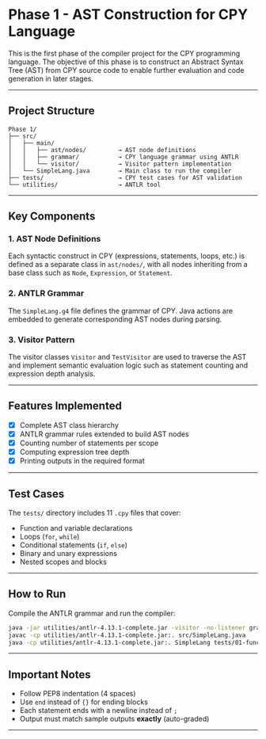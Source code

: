 # Phase 1 - AST Construction for CPY Language

This is the first phase of the compiler project for the CPY programming language. The objective of this phase is to construct an Abstract Syntax Tree (AST) from CPY source code to enable further evaluation and code generation in later stages.

---

## Project Structure

```
Phase 1/
├── src/
│   ├── main/
│   │   ├── ast/nodes/         → AST node definitions
│   │   ├── grammar/           → CPY language grammar using ANTLR
│   │   └── visitor/           → Visitor pattern implementation
│   └── SimpleLang.java        → Main class to run the compiler
├── tests/                     → CPY test cases for AST validation
└── utilities/                 → ANTLR tool
```

---

## Key Components

### 1. AST Node Definitions
Each syntactic construct in CPY (expressions, statements, loops, etc.) is defined as a separate class in `ast/nodes/`, with all nodes inheriting from a base class such as `Node`, `Expression`, or `Statement`.

### 2. ANTLR Grammar
The `SimpleLang.g4` file defines the grammar of CPY. Java actions are embedded to generate corresponding AST nodes during parsing.

### 3. Visitor Pattern
The visitor classes `Visitor` and `TestVisitor` are used to traverse the AST and implement semantic evaluation logic such as statement counting and expression depth analysis.

---

## Features Implemented

- [x] Complete AST class hierarchy
- [x] ANTLR grammar rules extended to build AST nodes
- [x] Counting number of statements per scope
- [x] Computing expression tree depth
- [x] Printing outputs in the required format

---

## Test Cases

The `tests/` directory includes 11 `.cpy` files that cover:

- Function and variable declarations
- Loops (`for`, `while`)
- Conditional statements (`if`, `else`)
- Binary and unary expressions
- Nested scopes and blocks

---

## How to Run

Compile the ANTLR grammar and run the compiler:

```bash
java -jar utilities/antlr-4.13.1-complete.jar -visitor -no-listener grammar/SimpleLang.g4
javac -cp utilities/antlr-4.13.1-complete.jar:. src/SimpleLang.java
java -cp utilities/antlr-4.13.1-complete.jar:. SimpleLang tests/01-func.cpy
```

---

## Important Notes

- Follow PEP8 indentation (4 spaces)
- Use `end` instead of `{}` for ending blocks
- Each statement ends with a newline instead of `;`
- Output must match sample outputs **exactly** (auto-graded)

---